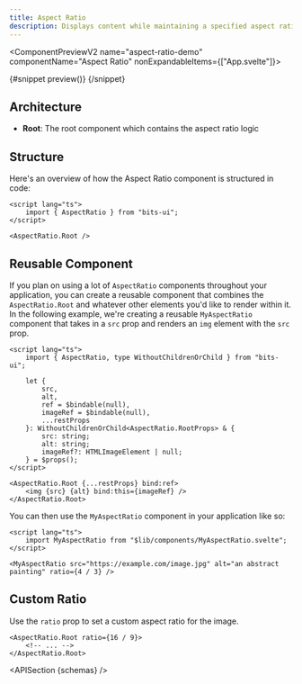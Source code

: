 ```yaml
---
title: Aspect Ratio
description: Displays content while maintaining a specified aspect ratio, ensuring consistent visual proportions.
---
```


<script>
	import { APISection, ComponentPreviewV2, AspectRatioDemo } from '$lib/components/index.js'
	let { schemas } = $props()
</script>

<ComponentPreviewV2 name="aspect-ratio-demo" componentName="Aspect Ratio" nonExpandableItems={["App.svelte"]}>

{#snippet preview()}
<AspectRatioDemo />
{/snippet}

</ComponentPreviewV2>

## Architecture

-   **Root**: The root component which contains the aspect ratio logic

## Structure

Here's an overview of how the Aspect Ratio component is structured in code:

```svelte
<script lang="ts">
	import { AspectRatio } from "bits-ui";
</script>

<AspectRatio.Root />
```

## Reusable Component

If you plan on using a lot of `AspectRatio` components throughout your application, you can create a reusable component that combines the `AspectRatio.Root` and whatever other elements you'd like to render within it. In the following example, we're creating a reusable `MyAspectRatio` component that takes in a `src` prop and renders an `img` element with the `src` prop.

```svelte title="MyAspectRatio.svelte"
<script lang="ts">
	import { AspectRatio, type WithoutChildrenOrChild } from "bits-ui";

	let {
		src,
		alt,
		ref = $bindable(null),
		imageRef = $bindable(null),
		...restProps
	}: WithoutChildrenOrChild<AspectRatio.RootProps> & {
		src: string;
		alt: string;
		imageRef?: HTMLImageElement | null;
	} = $props();
</script>

<AspectRatio.Root {...restProps} bind:ref>
	<img {src} {alt} bind:this={imageRef} />
</AspectRatio.Root>
```

You can then use the `MyAspectRatio` component in your application like so:

```svelte title="+page.svelte"
<script lang="ts">
	import MyAspectRatio from "$lib/components/MyAspectRatio.svelte";
</script>

<MyAspectRatio src="https://example.com/image.jpg" alt="an abstract painting" ratio={4 / 3} />
```

## Custom Ratio

Use the `ratio` prop to set a custom aspect ratio for the image.

```svelte /ratio/
<AspectRatio.Root ratio={16 / 9}>
	<!-- ... -->
</AspectRatio.Root>
```

<APISection {schemas} />
